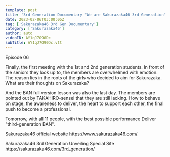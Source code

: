 ```yaml
---
template: post
title: '3rd Generation Documentary "We are Sakurazaka46 3rd Generation" Episode 06'
date: 2023-02-06T03:00:05Z
tag: ['Sakurazaka46 3rd Gen Documentary']
category: ['Sakurazaka46']
author: auto 
videoID: AY1qJ7O90Dc
subTitle: AY1qJ7O90Dc.vtt
---
```

Episode 06

Finally, the first meeting with the 1st and 2nd generation students.
In front of the seniors they look up to, the members are overwhelmed with emotion.
The reason lies in the roots of the girls who decided to aim for Sakurazaka.
What are their thoughts on Sakurazaka?

And the BAN full version lesson was also the last day.
The members are pointed out by TAKAHIRO-sensei that they are still lacking.
How to behave on stage, the awareness to deliver, the heart to support each other, the final push to become a professional.

Tomorrow, with all 11 people,
with the best possible performance
Deliver "third-generation BAN".

Sakurazaka46 official website
https://www.sakurazaka46.com/

Sakurazaka46 3rd Generation Unveiling Special Site
https://sakurazaka46.com/3rd_generation/